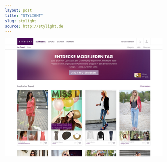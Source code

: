 ```yaml
---
layout: post
title: "STYLIGHT"
slug: stylight
source: http://stylight.de
---
```


<img src="/assets/img/screenshots/stylight.jpg">
